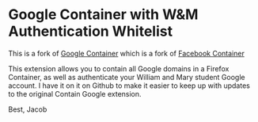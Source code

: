 # Google Container with W&M Authentication Whitelist

This is a fork of [Google Container](https://github.com/mozilla/containers-everywhere/contain-google
) which is a fork of [Facebook Container](https://github.com/mozilla/contain-facebook)

This extension allows you to contain all Google domains in a Firefox Container, as well as authenticate your William and Mary student Google account. I have it on it on Github to make it easier to keep up with updates to the original Contain Google extension.

Best,
Jacob
